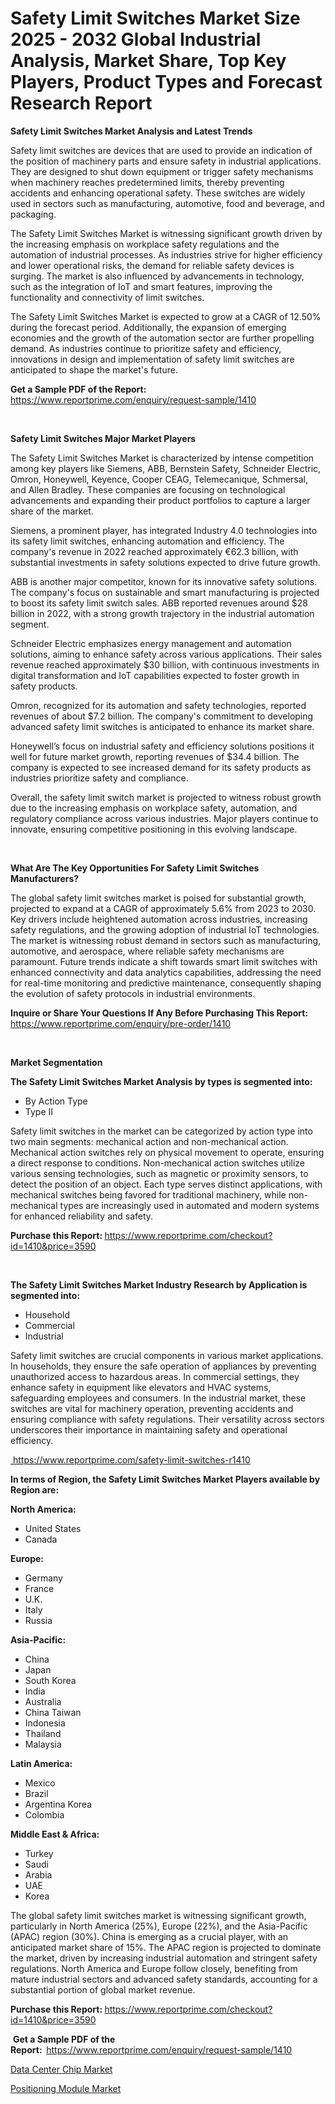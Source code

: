 <p><h1>Safety Limit Switches Market Size 2025 - 2032 Global Industrial Analysis, Market Share, Top Key Players, Product Types and Forecast Research Report</h1></p><p><strong>Safety Limit Switches Market Analysis and Latest Trends</strong></p>
<p><p>Safety limit switches are devices that are used to provide an indication of the position of machinery parts and ensure safety in industrial applications. They are designed to shut down equipment or trigger safety mechanisms when machinery reaches predetermined limits, thereby preventing accidents and enhancing operational safety. These switches are widely used in sectors such as manufacturing, automotive, food and beverage, and packaging.</p><p>The Safety Limit Switches Market is witnessing significant growth driven by the increasing emphasis on workplace safety regulations and the automation of industrial processes. As industries strive for higher efficiency and lower operational risks, the demand for reliable safety devices is surging. The market is also influenced by advancements in technology, such as the integration of IoT and smart features, improving the functionality and connectivity of limit switches.</p><p>The Safety Limit Switches Market is expected to grow at a CAGR of 12.50% during the forecast period. Additionally, the expansion of emerging economies and the growth of the automation sector are further propelling demand. As industries continue to prioritize safety and efficiency, innovations in design and implementation of safety limit switches are anticipated to shape the market's future.</p></p>
<p><strong>Get a Sample PDF of the Report:&nbsp;</strong> <a href="https://www.reportprime.com/enquiry/request-sample/1410?utm_campaign=1990&utm_medium=2&utm_source=Github&utm_content=ia&utm_term=18032025&utm_id=safety-limit-switches">https://www.reportprime.com/enquiry/request-sample/1410</a></p>
<p>&nbsp;</p>
<p><strong>Safety Limit Switches Major Market Players</strong></p>
<p><p>The Safety Limit Switches Market is characterized by intense competition among key players like Siemens, ABB, Bernstein Safety, Schneider Electric, Omron, Honeywell, Keyence, Cooper CEAG, Telemecanique, Schmersal, and Allen Bradley. These companies are focusing on technological advancements and expanding their product portfolios to capture a larger share of the market.</p><p>Siemens, a prominent player, has integrated Industry 4.0 technologies into its safety limit switches, enhancing automation and efficiency. The company's revenue in 2022 reached approximately €62.3 billion, with substantial investments in safety solutions expected to drive future growth.</p><p>ABB is another major competitor, known for its innovative safety solutions. The company's focus on sustainable and smart manufacturing is projected to boost its safety limit switch sales. ABB reported revenues around $28 billion in 2022, with a strong growth trajectory in the industrial automation segment.</p><p>Schneider Electric emphasizes energy management and automation solutions, aiming to enhance safety across various applications. Their sales revenue reached approximately $30 billion, with continuous investments in digital transformation and IoT capabilities expected to foster growth in safety products.</p><p>Omron, recognized for its automation and safety technologies, reported revenues of about $7.2 billion. The company's commitment to developing advanced safety limit switches is anticipated to enhance its market share.</p><p>Honeywell’s focus on industrial safety and efficiency solutions positions it well for future market growth, reporting revenues of $34.4 billion. The company is expected to see increased demand for its safety products as industries prioritize safety and compliance.</p><p>Overall, the safety limit switch market is projected to witness robust growth due to the increasing emphasis on workplace safety, automation, and regulatory compliance across various industries. Major players continue to innovate, ensuring competitive positioning in this evolving landscape.</p></p>
<p>&nbsp;</p>
<p><strong>What Are The Key Opportunities For Safety Limit Switches Manufacturers?</strong></p>
<p><p>The global safety limit switches market is poised for substantial growth, projected to expand at a CAGR of approximately 5.6% from 2023 to 2030. Key drivers include heightened automation across industries, increasing safety regulations, and the growing adoption of industrial IoT technologies. The market is witnessing robust demand in sectors such as manufacturing, automotive, and aerospace, where reliable safety mechanisms are paramount. Future trends indicate a shift towards smart limit switches with enhanced connectivity and data analytics capabilities, addressing the need for real-time monitoring and predictive maintenance, consequently shaping the evolution of safety protocols in industrial environments.</p></p>
<p><strong>Inquire or Share Your Questions If Any Before Purchasing This Report:</strong> <a href="https://www.reportprime.com/enquiry/pre-order/1410?utm_campaign=1990&utm_medium=2&utm_source=Github&utm_content=ia&utm_term=18032025&utm_id=safety-limit-switches">https://www.reportprime.com/enquiry/pre-order/1410</a></p>
<p>&nbsp;</p>
<p><strong>Market Segmentation</strong></p>
<p><strong>The Safety Limit Switches Market Analysis by types is segmented into:</strong></p>
<p><ul><li>By Action Type</li><li>Type II</li></ul></p>
<p><p>Safety limit switches in the market can be categorized by action type into two main segments: mechanical action and non-mechanical action. Mechanical action switches rely on physical movement to operate, ensuring a direct response to conditions. Non-mechanical action switches utilize various sensing technologies, such as magnetic or proximity sensors, to detect the position of an object. Each type serves distinct applications, with mechanical switches being favored for traditional machinery, while non-mechanical types are increasingly used in automated and modern systems for enhanced reliability and safety.</p></p>
<p><strong>Purchase this Report:&nbsp;</strong><a href="https://www.reportprime.com/checkout?id=1410&price=3590&utm_campaign=1990&utm_medium=2&utm_source=Github&utm_content=ia&utm_term=18032025&utm_id=safety-limit-switches">https://www.reportprime.com/checkout?id=1410&price=3590</a></p>
<p>&nbsp;</p>
<p><strong>The Safety Limit Switches Market Industry Research by Application is segmented into:</strong></p>
<p><ul><li>Household</li><li>Commercial</li><li>Industrial</li></ul></p>
<p><p>Safety limit switches are crucial components in various market applications. In households, they ensure the safe operation of appliances by preventing unauthorized access to hazardous areas. In commercial settings, they enhance safety in equipment like elevators and HVAC systems, safeguarding employees and consumers. In the industrial market, these switches are vital for machinery operation, preventing accidents and ensuring compliance with safety regulations. Their versatility across sectors underscores their importance in maintaining safety and operational efficiency.</p></p>
<p><a href="https://www.reportprime.com/safety-limit-switches-r1410?utm_campaign=1990&utm_medium=2&utm_source=Github&utm_content=ia&utm_term=18032025&utm_id=safety-limit-switches">&nbsp;https://www.reportprime.com/safety-limit-switches-r1410</a></p>
<p><strong>In terms of Region, the Safety Limit Switches Market Players available by Region are:</strong></p>
<p>
    <p> <strong> North America: </strong>
        <ul>
            <li>United States</li>
            <li>Canada</li>
        </ul>
        </p> 
    <p> <strong> Europe: </strong>
        <ul>
            <li>Germany</li>
            <li>France</li>
            <li>U.K.</li>
            <li>Italy</li>
            <li>Russia</li>
        </ul>
        </p> 
    <p> <strong> Asia-Pacific: </strong>
        <ul>
            <li>China</li>
            <li>Japan</li>
            <li>South Korea</li>
            <li>India</li>
            <li>Australia</li>
            <li>China Taiwan</li>
            <li>Indonesia</li>
            <li>Thailand</li>
            <li>Malaysia</li>
        </ul>
        </p> 
    <p> <strong> Latin America: </strong>
        <ul>
            <li>Mexico</li>
            <li>Brazil</li>
            <li>Argentina Korea</li>
            <li>Colombia</li>
        </ul>
        </p> 
    <p> <strong> Middle East & Africa: </strong>
        <ul>
            <li>Turkey</li>
            <li>Saudi</li>
            <li>Arabia</li>
            <li>UAE</li>
            <li>Korea</li>
        </ul>
    </p>
    </p>
<p><p>The global safety limit switches market is witnessing significant growth, particularly in North America (25%), Europe (22%), and the Asia-Pacific (APAC) region (30%). China is emerging as a crucial player, with an anticipated market share of 15%. The APAC region is projected to dominate the market, driven by increasing industrial automation and stringent safety regulations. North America and Europe follow closely, benefiting from mature industrial sectors and advanced safety standards, accounting for a substantial portion of global market revenue.</p></p>
<p><strong>Purchase this Report: </strong><a href="https://www.reportprime.com/checkout?id=1410&price=3590&utm_campaign=1990&utm_medium=2&utm_source=Github&utm_content=ia&utm_term=18032025&utm_id=safety-limit-switches">https://www.reportprime.com/checkout?id=1410&price=3590</a></p>
<p>&nbsp;<strong>Get a Sample PDF of the Report:&nbsp;&nbsp;</strong><a href="https://www.reportprime.com/enquiry/request-sample/1410?utm_campaign=1990&utm_medium=2&utm_source=Github&utm_content=ia&utm_term=18032025&utm_id=safety-limit-switches">https://www.reportprime.com/enquiry/request-sample/1410</a></p>
<p><strong></strong></p>
<p><p><a href="https://github.com/rentzszaszjn/Market-Research-Report-List-1/blob/main/data-center-chip-market.md?utm_campaign=1990&utm_medium=2&utm_source=Github&utm_content=ia&utm_term=18032025&utm_id=safety-limit-switches">Data Center Chip Market</a></p><p><a href="https://github.com/yenagmah/Market-Research-Report-List-1/blob/main/positioning-module-market.md?utm_campaign=1990&utm_medium=2&utm_source=Github&utm_content=ia&utm_term=18032025&utm_id=safety-limit-switches">Positioning Module Market</a></p></p>